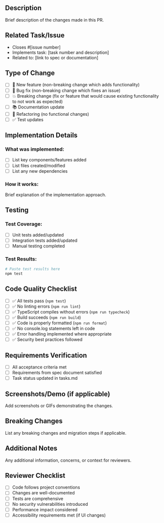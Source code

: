 ## Description

Brief description of the changes made in this PR.

## Related Task/Issue

- Closes #[issue number]
- Implements task: [task number and description]
- Related to: [link to spec or documentation]

## Type of Change

- [ ] 🚀 New feature (non-breaking change which adds functionality)
- [ ] 🐛 Bug fix (non-breaking change which fixes an issue)
- [ ] 💥 Breaking change (fix or feature that would cause existing functionality to not work as expected)
- [ ] 📚 Documentation update
- [ ] 🔧 Refactoring (no functional changes)
- [ ] ✅ Test updates

## Implementation Details

### What was implemented:
- [ ] List key components/features added
- [ ] List files created/modified
- [ ] List any new dependencies

### How it works:
Brief explanation of the implementation approach.

## Testing

### Test Coverage:
- [ ] Unit tests added/updated
- [ ] Integration tests added/updated
- [ ] Manual testing completed

### Test Results:
```bash
# Paste test results here
npm test
```

## Code Quality Checklist

- [ ] ✅ All tests pass (`npm test`)
- [ ] ✅ No linting errors (`npm run lint`)
- [ ] ✅ TypeScript compiles without errors (`npm run typecheck`)
- [ ] ✅ Build succeeds (`npm run build`)
- [ ] ✅ Code is properly formatted (`npm run format`)
- [ ] ✅ No console.log statements left in code
- [ ] ✅ Error handling implemented where appropriate
- [ ] ✅ Security best practices followed

## Requirements Verification

- [ ] All acceptance criteria met
- [ ] Requirements from spec document satisfied
- [ ] Task status updated in tasks.md

## Screenshots/Demo (if applicable)

Add screenshots or GIFs demonstrating the changes.

## Breaking Changes

List any breaking changes and migration steps if applicable.

## Additional Notes

Any additional information, concerns, or context for reviewers.

## Reviewer Checklist

- [ ] Code follows project conventions
- [ ] Changes are well-documented
- [ ] Tests are comprehensive
- [ ] No security vulnerabilities introduced
- [ ] Performance impact considered
- [ ] Accessibility requirements met (if UI changes)